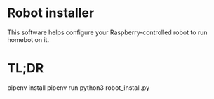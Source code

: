 # Robot installer

This software helps configure your Raspberry-controlled robot to run homebot on it.

# TL;DR
pipenv install
pipenv run python3 robot_install.py
